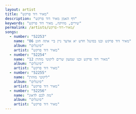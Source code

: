 ```yaml
---
layout: artist
title: "מאיר דוד פרקש"
description: "דף האמן מאיר דוד פרקש"
keywords: "שירים, מוזיקה, מאיר דוד פרקש"
permalink: /artists/מאיר-דוד-פרקש/
songs:
  - number: "52253"
    name: "06 מאיר דוד פרקש ובנו בסינגל חדש יא אדער ניין ביי אתה חונן"
    album: "סינגלים"
    artist: "מאיר דוד פרקש"
  - number: "52254"
    name: "12 מאיר דוד פרקש ובנו שמעון שרים ליקוטי מוהרן"
    album: "סינגלים"
    artist: "מאיר דוד פרקש"
  - number: "52255"
    name: "ליקוטי מוהרן"
    album: "סינגלים"
    artist: "מאיר דוד פרקש"
  - number: "52256"
    name: "מה לכם לדאוג"
    album: "סינגלים"
    artist: "מאיר דוד פרקש"
---
```

